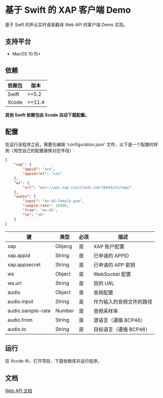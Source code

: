 # 基于 Swift 的 XAP 客户端 Demo

基于 Swft 的声云实时语音翻译 Web API 的客户端 Demo 实现。

## 支持平台

- MacOS 10.15+

## 依赖

| 依赖包     | 版本        |
| --------- | ---------- |
| Swift    | &gt;=5.2 |
| Xcode | &gt;=11.4 |

**其他 Swift 依赖包由 Xcode 自动下载配置。**

## 配置

在运行该程序之前，需要先编辑 'configuration.json' 文件，以下是一个配置的样例（用您自己的配置替换对应字段）：

```json
{
    "xap": {
        "appid": "xxx",
        "appsecret": "xxx"
    },
    "ws": {
        "url": "wss://api.xap.sinicloud.com:16443/v1/xap/"
    },
    "audio": {
        "input": "en-US-female.pcm",
        "sample-rate": 16000,
        "from": "en-US",
        "to": "zh"
    }
}
```

| 键                      | 类型   | 必须 | 描述 |
| ---------------------- | ------ | --- | ---- |
| xap                    | Objecg | 是  | XAP 账户配置 |
| xap.appid              | String | 是  | 已申请的 APPID |
| xap.appsecret          | String | 是  | 已申请的 APP 密钥 |
| ws                     | Object | 是  | WebSocket 配置 |
| ws.url                 | String | 是  | 目的 URL |
| audio                  | Object | 是  | 音频配置 |
| audio.input            | String | 是  | 作为输入的音频文件的路径 |
| audio.sample-rate      | Number | 是  | 音频采样率 |
| audio.from             | String | 是  | 源语言（遵循 BCP46） |
| <span>audio.to</span>  | String | 是  | 目标语言（遵循 BCP46） |

## 运行

在 Xcode 中，打开项目、下载依赖库并运行程序。

## 文档

[Web API 文档](https://github.com/sinicloud/xap/blob/master/README.md)
